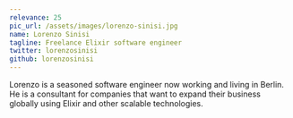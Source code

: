 ```yaml
---
relevance: 25
pic_url: /assets/images/lorenzo-sinisi.jpg
name: Lorenzo Sinisi
tagline: Freelance Elixir software engineer
twitter: lorenzosinisi
github: lorenzosinisi
---
```


<p>Lorenzo is a seasoned software engineer now working and living in Berlin. He is a consultant for companies that want to expand their business globally using Elixir and other scalable technologies. </p>
